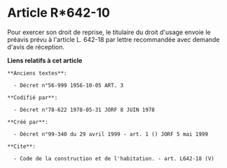 # Article R*642-10

Pour exercer son droit de reprise, le titulaire du droit d'usage envoie le préavis prévu à l'article L. 642-18 par lettre
recommandée avec demande d'avis de réception.

**Liens relatifs à cet article**

	**Anciens textes**:

	  - Décret n°56-999 1956-10-05 ART. 3

	**Codifié par**:

	  - Décret n°78-622 1978-05-31 JORF 8 JUIN 1978

	**Créé par**:

	  - Décret n°99-340 du 29 avril 1999 - art. 1 () JORF 5 mai 1999

	**Cite**:

	  - Code de la construction et de l'habitation. - art. L642-18 (V)
